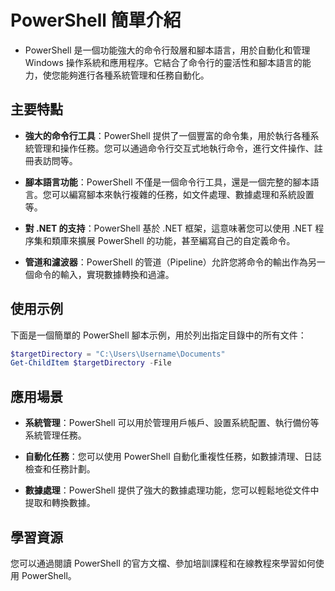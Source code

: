 # PowerShell 簡單介紹

- PowerShell 是一個功能強大的命令行殼層和腳本語言，用於自動化和管理 Windows 操作系統和應用程序。它結合了命令行的靈活性和腳本語言的能力，使您能夠進行各種系統管理和任務自動化。

## 主要特點

- **強大的命令行工具**：PowerShell 提供了一個豐富的命令集，用於執行各種系統管理和操作任務。您可以通過命令行交互式地執行命令，進行文件操作、註冊表訪問等。

- **腳本語言功能**：PowerShell 不僅是一個命令行工具，還是一個完整的腳本語言。您可以編寫腳本來執行複雜的任務，如文件處理、數據處理和系統設置等。

- **對 .NET 的支持**：PowerShell 基於 .NET 框架，這意味著您可以使用 .NET 程序集和類庫來擴展 PowerShell 的功能，甚至編寫自己的自定義命令。

- **管道和濾波器**：PowerShell 的管道（Pipeline）允許您將命令的輸出作為另一個命令的輸入，實現數據轉換和過濾。

## 使用示例

下面是一個簡單的 PowerShell 腳本示例，用於列出指定目錄中的所有文件：

```powershell
$targetDirectory = "C:\Users\Username\Documents"
Get-ChildItem $targetDirectory -File
```

## 應用場景

- **系統管理**：PowerShell 可以用於管理用戶帳戶、設置系統配置、執行備份等系統管理任務。

- **自動化任務**：您可以使用 PowerShell 自動化重複性任務，如數據清理、日誌檢查和任務計劃。

- **數據處理**：PowerShell 提供了強大的數據處理功能，您可以輕鬆地從文件中提取和轉換數據。

## 學習資源

您可以通過閱讀 PowerShell 的官方文檔、參加培訓課程和在線教程來學習如何使用 PowerShell。
